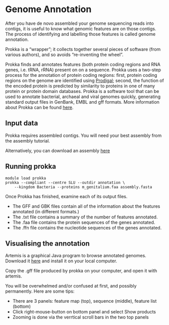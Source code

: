 # Genome Annotation

After you have de novo assembled your genome sequencing reads into contigs, it is useful to know what genomic features are on those contigs. The process of identifying and labelling those features is called genome annotation.

Prokka is a “wrapper”; it collects together several pieces of software (from various authors), and so avoids “re-inventing the wheel”.

Prokka finds and annotates features (both protein coding regions and RNA genes, i.e. tRNA, rRNA) present on on a sequence. Prokka uses a two-step process for the annotation of protein coding regions: first, protein coding regions on the genome are identified using [Prodigal](http://prodigal.ornl.gov); second, the function of the encoded protein is predicted by similarity to proteins in one of many protein or protein domain databases. Prokka is a software tool that can be used to annotate bacterial, archaeal and viral genomes quickly, generating standard output files in GenBank, EMBL and gff formats. More information about Prokka can be found [here](https://github.com/tseemann/prokka).

## Input data

Prokka requires assembled contigs. You will need your best assembly from the assembly tutorial.

Alternatively, you can download an assembly [here](data/assembly.fasta)

## Running prokka

```
module load prokka
prokka --compliant --centre SLU --outdir annotation \
    --kingdom Bacteria --proteins m_genitalium.faa assembly.fasta
```

Once Prokka has finished, examine each of its output files.

* The GFF and GBK files contain all of the information about the features annotated (in different formats.)
* The .txt file contains a summary of the number of features annotated.
* The .faa file contains the protein sequences of the genes annotated.
* The .ffn file contains the nucleotide sequences of the genes annotated.

## Visualising the annotation

Artemis is a graphical Java program to browse annotated genomes. Download it [here](http://www.sanger.ac.uk/science/tools/artemis) and install it on your local computer.

Copy the .gff file produced by prokka on your computer, and open it with artemis.

You will be overwhelmed and/or confused at first, and possibly permanently. Here are some tips:

* There are 3 panels: feature map (top), sequence (middle), feature list (bottom)
* Click right-mouse-button on bottom panel and select Show products
* Zooming is done via the verrtical scroll bars in the two top panels
